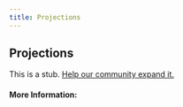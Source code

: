 ```yaml
---
title: Projections
---
```


## Projections

This is a stub. [Help our community expand it.](https://github.com/freeCodeCamp/guide-articles/tree/master/articles/Math/Vectors/Projections/index.md)

<!-- The article goes here, in GitHub-flavored Markdown. Feel free to add YouTube videos, images, and CodePen/JSBin embeds  -->

#### More Information:
<!-- Please add any articles you think might be helpful to read before writing the article -->


